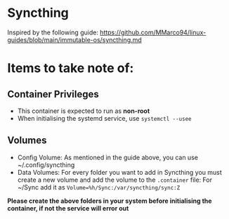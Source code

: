 # Syncthing
Inspired by the following guide: <https://github.com/MMarco94/linux-guides/blob/main/immutable-os/syncthing.md>

# Items to take note of:

## Container Privileges
- This container is expected to run as **non-root**
- When initialising the systemd service, use `systemctl --usee`

## Volumes
- Config Volume: As mentioned in the guide above, you can use ~/.config/syncthing
- Data Volumes: For every folder you want to add in Syncthing you must create a new volume and add the volume to the `.container` file:
For ~/Sync add it as `Volume=%h/Sync:/var/syncthing/sync:Z`

**Please create the above folders in your system before initialising the container, if not the service will error out**

